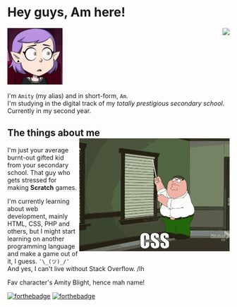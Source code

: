 # Hey guys, Am here!

<img src="./assets/amityblush.gif" style="height:128px;"><img src="https://github-readme-stats.vercel.app/api/top-langs/?username=theamityd&layout=compact&langs_count=10&show_icons=true&bg_color=60,BCD0E0,CFBAE1&title_color=9b1a80&text_color=000000&&border_color=ffffff&border-radius_8px" align="right">

I'm ``Amity`` (my alias) and in short-form, ``Am``.<br>
I'm studying in the digital track of my *totally prestigious secondary school*. Currently in my second year.

## The things about me <img src="assets/family-guy-css.gif" align="right" height="256px">

I'm just your average burnt-out gifted kid from your secondary school.
That guy who gets stressed for making **Scratch** games.

I'm currently learning about web development, mainly HTML, CSS, PHP and others, but I might start learning on another programming language and make a game out of it, I guess. ``¯\_(ツ)_/¯``  
And yes, I can't live without Stack Overflow. /lh

Fav character's Amity Blight, hence mah name!

[![forthebadge](https://forthebadge.com/images/badges/kinda-sfw.svg)](https://forthebadge.com)
[![forthebadge](https://forthebadge.com/images/badges/just-plain-nasty.svg)](https://forthebadge.com)
